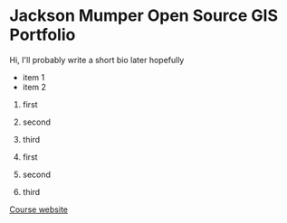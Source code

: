 # Jackson Mumper Open Source GIS Portfolio
Hi, I'll probably write a short bio later hopefully

- item 1
- item 2

1. first
2. second
3. third

1. first
1. second
1. third

[Course website](https://gis4dev.github.io/)
